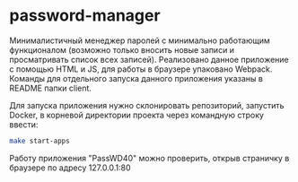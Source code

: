 # password-manager

Минималистичный менеджер паролей с минимально работающим функционалом (возможно только вносить новые записи и просматривать список всех записей). Реализовано данное приложение с помощью HTML и JS, для работы в браузере упаковано Webpack. Команды для отдельного запуска данного приложения указаны в README папки client.

Для запуска приложения нужно склонировать репозиторий, запустить Docker, в корневой директории проекта через командную строку ввести:
```bash
make start-apps
```

Работу приложения "PassWD40" можно проверить, открыв страничку в браузере по адресу 127.0.0.1:80